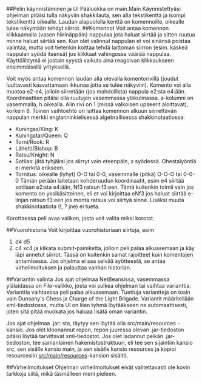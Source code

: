 ##Pelin käynnistäminen ja UI
Pääluokka on main.Main
Käynnistettyäsi ohjelman pitäisi tulla näkyviin shakkilauta, sen alla tekstikenttä ja isompi tekstikenttä oikealle. Laudan alapuolella kenttä on komennoille, oikealle tulee näkymään tehdyt siirrot.
##Komennot
Voit antaa komennon klikkaamalla (vasen hiirinäppäin) nappulaa jota haluat siirtää ja sitten ruutua minne haluat siirtää sen. Kun olet valinnut nappulan et voi sinänsä poistaa valintaa, mutta voit tietenkin koittaa tehdä laittoman siirron (esim. käskeä nappulan syödä itsensä) jos klikkaat vahingossa väärää nappulaa. Käyttöliittymä ei jostain syystä vaikuta aina reagoivan klikkaukseen ensimmäisellä yrityksellä.

Voit myös antaa komennon laudan alla olevalla komentorivillä (joudut luultavasti kasvattamaan ikkunaa jotta se tulee näkyviin). Komento voi alla muotoa e2-e4, jolloin siirretään (jos mahdollista) nappula e2:sta e4:ään. Koordinaattien pitäisi olla ruutujen vasemmassa yläkulmassa. a-kolumni on vasemmalla, h oikealla. Alin rivi on 1 (missä valkoisen upseerit aloittavat), korkein 8.
Toinen vaihtoehto on laittaa komennon alkuun siirrettävän nappulan merkki englanninkielisessä algebrallisessa shakkinotaatiossa:
* Kuningas/King: K
* Kuningatar/Queen: Q
* Torni/Rook: R
* Lähetti/Bishop: B
* Ratsu/Knight: N
* Sotilas: jätä tyhjäksi jos siirryt vain eteenpäin, x syödessä. Ohestalyöntiä ei merkitä erikseen.
* Tornitus: oikealle (lyhyt) O-O tai 0-0, vasemmalle (pitkä) O-O-O tai 0-0-0
Tämän perään laitetaan kohderuudun koordinaatit, esim e4 siirtää sotilaan e2:sta e4:ään, Nf3 ratsun f3:een. Tämä kuitenkin toimii vain jos komento on yksikäsitteinen, eli et voi kirjoittaa eNf3 jos haluat siirtää e-linjan ratsun f3:een jos monta ratsua voi siirtyä sinne. Lisäksi muuta shakkinotaatiota (!, ? jne) ei tueta.

Korottaessa peli avaa valikon, josta voit valita miksi korotat.

##Vuorohistoria
Voit kirjoittaa vuorohistoriaan siirtoja, esim
1. d4 d5
2. c4 xc4
ja klikata submit-painiketta, jolloin peli palaa alkuasemaan ja käy läpi annetut siirrot. Tässä on kuitenkin samat rajoitteet kuin komentojen antamisessa. Jos ohjelma ei saa selvää syötteestä, se antaa virheilmoituksen ja palauttaa vanhan historian.

##Variantin valinta
Jos ajat ohjelmaa NetBeansissa, vasemmassa ylälaidassa on File-valikko, josta voi sulkea ohjelman tai vaihtaa varianttia. Varianttia vaihtaessa peli palaa alkuasemaan. Tuettuja variantteja on tosin vain Dunsany's Chess ja Charge of the Light Brigade. Variantit määritellään xml-tiedostossa, mutta UI on liian tyhmä löytääkseen ne automaattisesti, joten sitä pitää muokata jos haluaa lisätä oman variantin.

Jos ajat ohjelmaa .jar: sta, täytyy sen löytää olla src/main/resources -kansio. Jos olet kloonannut repon, repon juuressa olevan .jar-tiedoston pitäisi löytää tarvittavat xml-tiedostot. Jos olet ladannut pelkän .jar-tiedoston, tee samanlainen hakemistostruktuuri, eli tee sen sijaintiin kansio src, sen sisälle kansio main, ja sen sisälle kansio resources ja kopioi resourcesiin [src/main/resources](../shakki/src/main/resources)-kansion sisältö.

##Virheilmoitukset
Ohjelman virheilmoitukset eivät valitettavasti ole kovin tarkkoja siitä, mikä täsmälleen meni pieleen.
